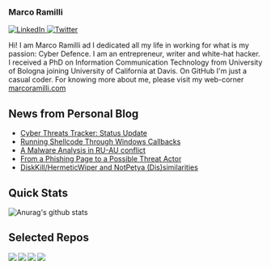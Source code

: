 ### Marco Ramilli

<p align="left">
 <a href="https://www.linkedin.com/in/marcoramilli/" target="_blank">
    <img src="https://img.shields.io/badge/LinkedIn-%230077B5.svg?&style=flat-square&logo=linkedin&logoColor=white&color=071A2C" alt="LinkedIn">
 <a href="https://twitter.com/Marco_Ramilli/" target="_blank">
    <img src="https://img.shields.io/badge/Twitter-%231877F2.svg?&style=flat-square&logo=twitter&logoColor=white&color=071A2C" alt="Twitter">
  </a>
</p>

Hi! I am Marco Ramilli ad I dedicated all my life in working for what is my passion: Cyber Defence. I am an entrepreneur, writer and white-hat hacker. I received a PhD on Information Communication Technology from University of Bologna joining University of California at Davis. On GitHub I'm just a casual coder. For knowing more about me, please visit my web-corner [marcoramilli.com](https://marcoramilli.com) 

## News from Personal Blog
<!--START_SECTION:feed-->
* [Cyber Threats Tracker: Status Update](https:&#x2F;&#x2F;marcoramilli.com&#x2F;2022&#x2F;06&#x2F;22&#x2F;cyber-threats-tracker-status-update&#x2F;)
* [Running Shellcode Through Windows Callbacks](https:&#x2F;&#x2F;marcoramilli.com&#x2F;2022&#x2F;06&#x2F;15&#x2F;running-shellcode-through-windows-callbacks&#x2F;)
* [A Malware Analysis in RU-AU conflict](https:&#x2F;&#x2F;marcoramilli.com&#x2F;2022&#x2F;05&#x2F;10&#x2F;a-malware-analysis-in-ru-au-conflict&#x2F;)
* [From a Phishing Page to a Possible Threat Actor](https:&#x2F;&#x2F;marcoramilli.com&#x2F;2022&#x2F;04&#x2F;14&#x2F;from-a-phishing-page-to-a-possible-threat-actor&#x2F;)
* [DiskKill&#x2F;HermeticWiper and NotPetya (Dis)similarities](https:&#x2F;&#x2F;marcoramilli.com&#x2F;2022&#x2F;03&#x2F;01&#x2F;diskkill-hermeticwiper-and-notpetya-dissimilarities&#x2F;)
<!--END_SECTION:feed-->

## Quick Stats
![Anurag's github stats](https://github-readme-stats.vercel.app/api?username=marcoramilli&show_icons=true&hide_border=true&hide=contribs,prs])

## Selected Repos
<a href="https://github.com/marcoramilli/MalwareTrainingSets">
  <img align="left" src="https://github-readme-stats.vercel.app/api/pin/?username=marcoramilli&repo=MalwareTrainingSets" />
</a>
<a href="https://github.com/marcoramilli/PhishingKitTracker">
  <img align="left" src="https://github-readme-stats.vercel.app/api/pin/?username=marcoramilli&repo=PhishingKitTracker" />
</a>
<a href="https://github.com/marcoramilli/malcontrol">
  <img align="left" src="https://github-readme-stats.vercel.app/api/pin/?username=marcoramilli&repo=malcontrol" />
</a>
<a href="https://github.com/marcoramilli/APT34">
  <img align="left" src="https://github-readme-stats.vercel.app/api/pin/?username=marcoramilli&repo=APT34" />
</a>
